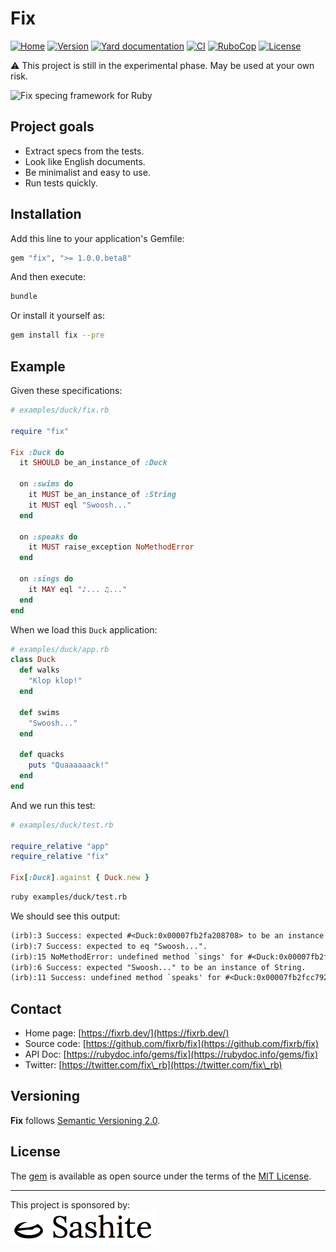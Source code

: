 # Fix

[![Home](https://img.shields.io/badge/Home-fixrb.dev-00af8b)](https://fixrb.dev/)
[![Version](https://img.shields.io/github/v/tag/fixrb/fix?label=Version&logo=github)](https://github.com/fixrb/fix/releases)
[![Yard documentation](https://img.shields.io/badge/Yard-documentation-blue.svg?logo=github)](https://rubydoc.info/github/fixrb/fix/main)
[![CI](https://github.com/fixrb/fix/workflows/CI/badge.svg?branch=main)](https://github.com/fixrb/fix/actions?query=workflow%3Aci+branch%3Amain)
[![RuboCop](https://github.com/fixrb/fix/workflows/RuboCop/badge.svg?branch=main)](https://github.com/fixrb/fix/actions?query=workflow%3Arubocop+branch%3Amain)
[![License](https://img.shields.io/github/license/fixrb/fix?label=License&logo=github)](https://github.com/fixrb/fix/raw/main/LICENSE.md)

⚠️ This project is still in the experimental phase. May be used at your own risk.

![Fix specing framework for Ruby](https://fixrb.dev/fix.webp)

## Project goals

* Extract specs from the tests.
* Look like English documents.
* Be minimalist and easy to use.
* Run tests quickly.

## Installation

Add this line to your application's Gemfile:

```ruby
gem "fix", ">= 1.0.0.beta8"
```

And then execute:

```sh
bundle
```

Or install it yourself as:

```sh
gem install fix --pre
```

## Example

Given these specifications:

```ruby
# examples/duck/fix.rb

require "fix"

Fix :Duck do
  it SHOULD be_an_instance_of :Duck

  on :swims do
    it MUST be_an_instance_of :String
    it MUST eql "Swoosh..."
  end

  on :speaks do
    it MUST raise_exception NoMethodError
  end

  on :sings do
    it MAY eql "♪... ♫..."
  end
end
```

When we load this `Duck` application:

```ruby
# examples/duck/app.rb
class Duck
  def walks
    "Klop klop!"
  end

  def swims
    "Swoosh..."
  end

  def quacks
    puts "Quaaaaaack!"
  end
end
```

And we run this test:

```ruby
# examples/duck/test.rb

require_relative "app"
require_relative "fix"

Fix[:Duck].against { Duck.new }
```

```sh
ruby examples/duck/test.rb
```

We should see this output:

```txt
(irb):3 Success: expected #<Duck:0x00007fb2fa208708> to be an instance of Duck.
(irb):7 Success: expected to eq "Swoosh...".
(irb):15 NoMethodError: undefined method `sings' for #<Duck:0x00007fb2fd8371d0>.
(irb):6 Success: expected "Swoosh..." to be an instance of String.
(irb):11 Success: undefined method `speaks' for #<Duck:0x00007fb2fcc79258>.
```

## Contact

* Home page: [https://fixrb.dev/](https://fixrb.dev/)
* Source code: [https://github.com/fixrb/fix](https://github.com/fixrb/fix)
* API Doc: [https://rubydoc.info/gems/fix](https://rubydoc.info/gems/fix)
* Twitter: [https://twitter.com/fix\_rb](https://twitter.com/fix\_rb)

## Versioning

__Fix__ follows [Semantic Versioning 2.0](https://semver.org/).

## License

The [gem](https://rubygems.org/gems/fix) is available as open source under the terms of the [MIT License](https://github.com/fixrb/fix/raw/main/LICENSE.md).

***

<p>
  This project is sponsored by:<br />
  <a href="https://sashite.com/"><img
    src="https://github.com/fixrb/fix/raw/main/img/sashite.png"
    alt="Sashite" /></a>
</p>
